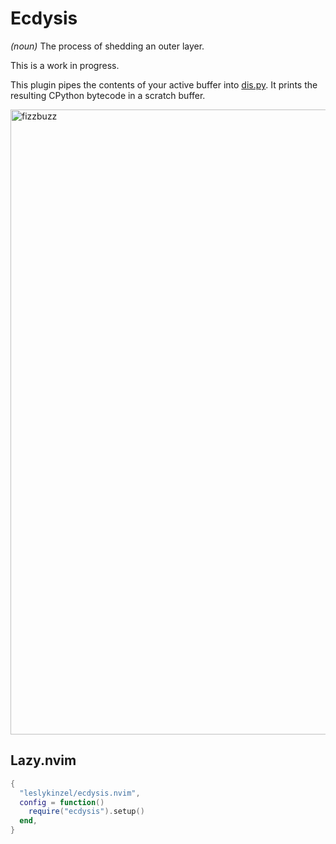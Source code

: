 # Ecdysis

_(noun)_ The process of shedding an outer layer.

This is a work in progress.

This plugin pipes the contents of your active buffer into <a href="https://docs.python.org/3/library/dis.html" target="_blank">dis.py</a>. It prints the resulting CPython bytecode in a scratch buffer.

<img width="1000" alt="fizzbuzz" src="https://github.com/user-attachments/assets/b9270e9f-00af-445d-9425-4ece146ed73d" />

## Lazy.nvim
```lua
{
  "leslykinzel/ecdysis.nvim",
  config = function()
    require("ecdysis").setup()
  end,
}
```
